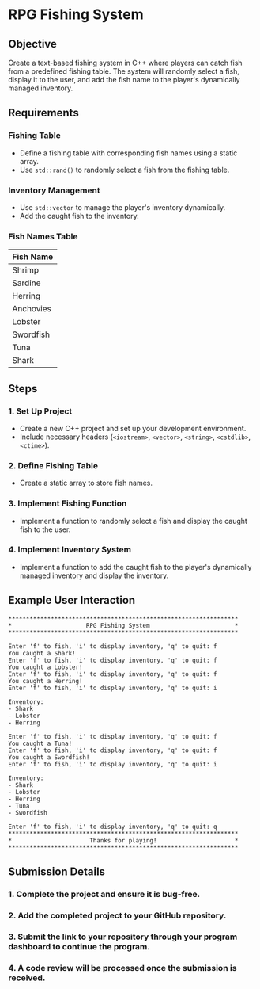 # RPG Fishing System

## Objective

Create a text-based fishing system in C++ where players can catch fish from a predefined fishing table. The system will randomly select a fish, display it to the user, and add the fish name to the player's dynamically managed inventory.

## Requirements

### Fishing Table

- Define a fishing table with corresponding fish names using a static array.
- Use `std::rand()` to randomly select a fish from the fishing table.

### Inventory Management

- Use `std::vector` to manage the player's inventory dynamically.
- Add the caught fish to the inventory.

### Fish Names Table

| Fish Name    |
|--------------|
| Shrimp       |
| Sardine      |
| Herring      |
| Anchovies    |
| Lobster      |
| Swordfish    |
| Tuna         |
| Shark        |

## Steps

### 1. Set Up Project

- Create a new C++ project and set up your development environment.
- Include necessary headers (`<iostream>`, `<vector>`, `<string>`, `<cstdlib>`, `<ctime>`).

### 2. Define Fishing Table

- Create a static array to store fish names.

### 3. Implement Fishing Function

- Implement a function to randomly select a fish and display the caught fish to the user.

### 4. Implement Inventory System

- Implement a function to add the caught fish to the player's dynamically managed inventory and display the inventory.

## Example User Interaction

```plaintext
*****************************************************************
*                     RPG Fishing System                        *
*****************************************************************

Enter 'f' to fish, 'i' to display inventory, 'q' to quit: f
You caught a Shark!
Enter 'f' to fish, 'i' to display inventory, 'q' to quit: f
You caught a Lobster!
Enter 'f' to fish, 'i' to display inventory, 'q' to quit: f
You caught a Herring!
Enter 'f' to fish, 'i' to display inventory, 'q' to quit: i

Inventory:
- Shark
- Lobster
- Herring

Enter 'f' to fish, 'i' to display inventory, 'q' to quit: f
You caught a Tuna!
Enter 'f' to fish, 'i' to display inventory, 'q' to quit: f
You caught a Swordfish!
Enter 'f' to fish, 'i' to display inventory, 'q' to quit: i

Inventory:
- Shark
- Lobster
- Herring
- Tuna
- Swordfish

Enter 'f' to fish, 'i' to display inventory, 'q' to quit: q
*****************************************************************
*                      Thanks for playing!                      *
*****************************************************************
```
## Submission Details

### 1. Complete the project and ensure it is bug-free.

### 2. Add the completed project to your GitHub repository.

### 3. Submit the link to your repository through your program dashboard to continue the program.

### 4. A code review will be processed once the submission is received.
